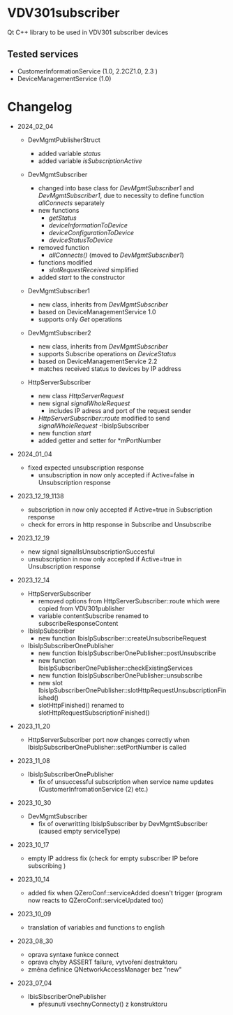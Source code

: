 # VDV301subscriber #
Qt C++ library to be used in VDV301 subscriber devices

## Tested services ##
- CustomerInformationService (1.0, 2.2CZ1.0, 2.3 )
- DeviceManagementService (1.0)

# Changelog # 
- 2024_02_04
    - DevMgmtPublisherStruct
        - added variable *status*
        - added variable *isSubscriptionActive*
    - DevMgmtSubscriber
        - changed into base class for *DevMgmtSubscriber1* and *DevMgmtSubscriber1*, due to necessity to define function *allConnects* separately
        - new functions
            - *getStatus*
            - *deviceInformationToDevice*
            - *deviceConfigurationToDevice*
            - *deviceStatusToDevice*
        - removed function
            - *allConnects()* (moved to *DevMgmtSubscriber1*)
        - functions modified
            - *slotRequestReceived* simplified
        - added *start* to the constructor

    - DevMgmtSubscriber1
        - new class, inherits from *DevMgmtSubscriber*
        - based on DeviceManagementService 1.0
        - supports only *Get*  operations
    - DevMgmtSubscriber2
        - new class, inherits from *DevMgmtSubscriber*
        - supports Subscribe operations on *DeviceStatus*
        - based on DeviceManagementService 2.2
        - matches received status to devices by IP address
    - HttpServerSubscriber
        - new class *HttpServerRequest*
        - new signal *signalWholeRequest*
            - includes IP adress and port of the request sender
        - *HttpServerSubscriber::route* modified to send *signalWholeRequest*
    -IbisIpSubscriber
        - new function *start*
        - added getter and setter for *mPortNumber

- 2024_01_04
    - fixed expected unsubscription response
        - unsubscription in now only accepted if Active=false in Unsubscription response
- 2023_12_19_1138
    - subscription in now only accepted if Active=true in Subscription response
    - check for errors in http response in Subscribe and Unsubscribe
- 2023_12_19
    - new signal signalIsUnsubscriptionSuccesful
    - unsubscription in now only accepted if Active=true in Unsubscription response
- 2023_12_14
    - HttpServerSubscriber
        - removed options from HttpServerSubscriber::route which were copied from VDV301publisher
        - variable contentSubscribe renamed to subscribeResponseContent
    - IbisIpSubscriber
        - new function IbisIpSubscriber::createUnsubscribeRequest
    - IbisIpSubscriberOnePublisher
        - new function IbisIpSubscriberOnePublisher::postUnsubscribe
        - new function IbisIpSubscriberOnePublisher::checkExistingServices
        - new function  IbisIpSubscriberOnePublisher::unsubscribe
        - new slot IbisIpSubscriberOnePublisher::slotHttpRequestUnsubscriptionFinished()
        - slotHttpFinished() renamed to slotHttpRequestSubscriptionFinished()

- 2023_11_20
    - HttpServerSubscriber port now changes correctly when IbisIpSubscriberOnePublisher::setPortNumber is called
- 2023_11_08
    - IbisIpSubscriberOnePublisher
        - fix of unsuccessful subscription when service name updates (CustomerInfromationService (2) etc.)
- 2023_10_30
    - DevMgmtSubscriber
        - fix of overwritting IbisIpSubscriber by DevMgmtSubscriber (caused empty serviceType)
- 2023_10_17
    - empty IP address fix (check for empty subscriber IP before subscribing )
- 2023_10_14
    - added fix when QZeroConf::serviceAdded doesn't trigger (program now reacts to QZeroConf::serviceUpdated too)

- 2023_10_09
    - translation of variables and functions to english
- 2023_08_30
    - oprava syntaxe funkce connect
    - oprava chyby ASSERT failure, vytvoření destruktoru
    - změna definice QNetworkAccessManager bez "new"

- 2023_07_04
    - IbisSibscriberOnePublisher
        - přesunutí vsechnyConnecty() z konstruktoru
